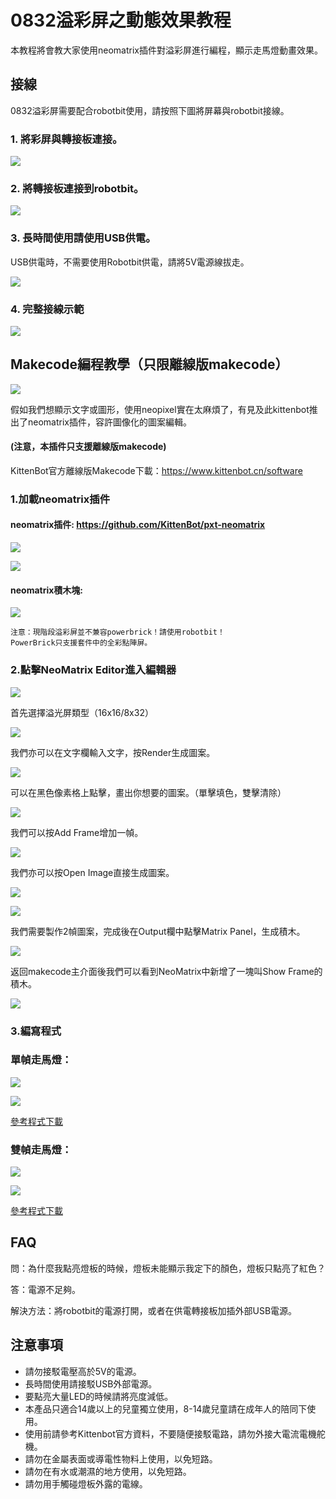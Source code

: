# 0832溢彩屏之動態效果教程

本教程將會教大家使用neomatrix插件對溢彩屏進行編程，顯示走馬燈動畫效果。

## 接線

0832溢彩屏需要配合robotbit使用，請按照下圖將屏幕與robotbit接線。

### 1. 將彩屏與轉接板連接。

![](./LEDMatrixT1/matrixtoadapter.jpg)

### 2. 將轉接板連接到robotbit。

![](./LEDMatrixT3/adaptertorobotbit.png)

### 3. 長時間使用請使用USB供電。

USB供電時，不需要使用Robotbit供電，請將5V電源線拔走。

![](./LEDMatrix/usb.jpg)

### 4. 完整接線示範

![](./LEDMatrix/usbpower.jpg)

## Makecode編程教學（只限離線版makecode）

![](./images/mcbanner.png)

假如我們想顯示文字或圖形，使用neopixel實在太麻煩了，有見及此kittenbot推出了neomatrix插件，容許圖像化的圖案編輯。

#### (注意，本插件只支援離線版makecode)

KittenBot官方離線版Makecode下載：https://www.kittenbot.cn/software
 
### 1.加載neomatrix插件

#### neomatrix插件: https://github.com/KittenBot/pxt-neomatrix

![](./LEDMatrixT1/2.png) 

![](./LEDMatrixT2/ext.png) 

#### neomatrix積木塊:

![](./LEDMatrixT2/blocks.png)

    注意：現階段溢彩屏並不兼容powerbrick！請使用robotbit！
    PowerBrick只支援套件中的全彩點陣屏。

### 2.點擊NeoMatrix Editor進入編輯器

![](./LEDMatrixT2/edit.png)

首先選擇溢光屏類型（16x16/8x32）

![](./LEDMatrixT2/editor1.png)

我們亦可以在文字欄輸入文字，按Render生成圖案。

![](./LEDMatrix/hello.png)

可以在黑色像素格上點擊，畫出你想要的圖案。（單擊填色，雙擊清除）

![](./LEDMatrixT2/editor2.png)

我們可以按Add Frame增加一幀。

![](./LEDMatrixT2/editor3.png)

我們亦可以按Open Image直接生成圖案。

![](./LEDMatrix/bianjiqi4.png)

![](./LEDMatrix/glasses.png)

我們需要製作2幀圖案，完成後在Output欄中點擊Matrix Panel，生成積木。

![](./LEDMatrixT2/editor4.png)

返回makecode主介面後我們可以看到NeoMatrix中新增了一塊叫Show Frame的積木。

![](./LEDMatrixT2/showframe.png)

### 3.編寫程式

### 單幀走馬燈：

![](./LEDMatrixT2/image4145.png)

![](./LEDMatrixT2/1frame.gif)

[參考程式下載](https://bit.ly/LEDMatrixT2_02Hex)

### 雙幀走馬燈：

![](./LEDMatrixT2/code.png)

![](./LEDMatrixT2/2frame.gif)

[參考程式下載](https://bit.ly/LEDMatrixT2_03Hex)
    
## FAQ

問：為什麼我點亮燈板的時候，燈板未能顯示我定下的顏色，燈板只點亮了紅色？

答：電源不足夠。

解決方法：將robotbit的電源打開，或者在供電轉接板加插外部USB電源。

## 注意事項
- 請勿接駁電壓高於5V的電源。
- 長時間使用請接駁USB外部電源。
- 要點亮大量LED的時候請將亮度減低。
- 本產品只適合14歲以上的兒童獨立使用，8-14歲兒童請在成年人的陪同下使用。
- 使用前請參考Kittenbot官方資料，不要隨便接駁電路，請勿外接大電流電機舵機。
- 請勿在金屬表面或導電性物料上使用，以免短路。
- 請勿在有水或潮濕的地方使用，以免短路。
- 請勿用手觸碰燈板外露的電線。
